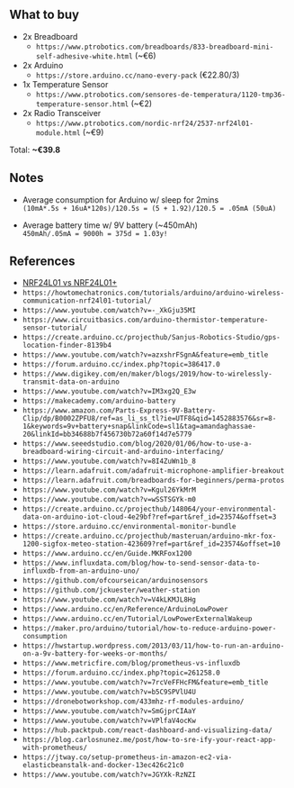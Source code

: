 ## What to buy

- 2x Breadboard  
  - `https://www.ptrobotics.com/breadboards/833-breadboard-mini-self-adhesive-white.html` (~€6)
- 2x Arduino
  - `https://store.arduino.cc/nano-every-pack` (€22.80/3)
- 1x Temperature Sensor
  - `https://www.ptrobotics.com/sensores-de-temperatura/1120-tmp36-temperature-sensor.html` (~€2)
- 2x Radio Transceiver
  -  `https://www.ptrobotics.com/nordic-nrf24/2537-nrf24l01-module.html` (~€9)
  
Total: **~€39.8**

## Notes
  
- Average consumption for Arduino w/ sleep for 2mins  
`(10mA*.5s + 16uA*120s)/120.5s = (5 + 1.92)/120.5 = .05mA (50uA)`

- Average battery time w/ 9V battery (~450mAh)  
`450mAh/.05mA = 9000h = 375d = 1.03y!`
  
## References

- [NRF24L01 vs NRF24L01+](https://www.seeedstudio.com/blog/2019/11/21/nrf24l01-getting-started-arduino-guide/)
- `https://howtomechatronics.com/tutorials/arduino/arduino-wireless-communication-nrf24l01-tutorial/`
- `https://www.youtube.com/watch?v=-_XkGju35MI`
- `https://www.circuitbasics.com/arduino-thermistor-temperature-sensor-tutorial/`
- `https://create.arduino.cc/projecthub/Sanjus-Robotics-Studio/gps-location-finder-8139b4`
- `https://www.youtube.com/watch?v=azxshrFSgnA&feature=emb_title`
- `https://forum.arduino.cc/index.php?topic=386417.0`
- `https://www.digikey.com/en/maker/blogs/2019/how-to-wirelessly-transmit-data-on-arduino`
- `https://www.youtube.com/watch?v=IM3xg2Q_E3w`
- `https://makecademy.com/arduino-battery`
- `https://www.amazon.com/Parts-Express-9V-Battery-Clip/dp/B0002ZPFU8/ref=as_li_ss_tl?ie=UTF8&qid=1452883576&sr=8-1&keywords=9v+battery+snap&linkCode=sl1&tag=amandaghassae-20&linkId=bb34688b7f456730b72a60f14d7e5779`
- `https://www.seeedstudio.com/blog/2020/01/06/how-to-use-a-breadboard-wiring-circuit-and-arduino-interfacing/`
- `https://www.youtube.com/watch?v=8I4ZuWn1b_8`
- `https://learn.adafruit.com/adafruit-microphone-amplifier-breakout`
- `https://learn.adafruit.com/breadboards-for-beginners/perma-protos`
- `https://www.youtube.com/watch?v=Kgul26YkMrM`
- `https://www.youtube.com/watch?v=wSSTSGYk-m0`
- `https://create.arduino.cc/projecthub/148064/your-environmental-data-on-arduino-iot-cloud-4e29bf?ref=part&ref_id=23574&offset=3`
- `https://store.arduino.cc/environmental-monitor-bundle`
- `https://create.arduino.cc/projecthub/masteruan/arduino-mkr-fox-1200-sigfox-meteo-station-423609?ref=part&ref_id=23574&offset=10`
- `https://www.arduino.cc/en/Guide.MKRFox1200`
- `https://www.influxdata.com/blog/how-to-send-sensor-data-to-influxdb-from-an-arduino-uno/`
- `https://github.com/ofcourseican/arduinosensors`
- `https://github.com/jckuester/weather-station`
- `https://www.youtube.com/watch?v=V4kLKMJL8Hg`
- `https://www.arduino.cc/en/Reference/ArduinoLowPower`
- `https://www.arduino.cc/en/Tutorial/LowPowerExternalWakeup`
- `https://maker.pro/arduino/tutorial/how-to-reduce-arduino-power-consumption`
- `https://hwstartup.wordpress.com/2013/03/11/how-to-run-an-arduino-on-a-9v-battery-for-weeks-or-months/`
- `https://www.metricfire.com/blog/prometheus-vs-influxdb`
- `https://forum.arduino.cc/index.php?topic=261258.0`
- `https://www.youtube.com/watch?v=7rcVeFFHcFM&feature=emb_title`
- `https://www.youtube.com/watch?v=b5C9SPVlU4U`
- `https://dronebotworkshop.com/433mhz-rf-modules-arduino/`
- `https://www.youtube.com/watch?v=SmGjprCIAaY`
- `https://www.youtube.com/watch?v=VPlfaV4ocKw`
- `https://hub.packtpub.com/react-dashboard-and-visualizing-data/`
- `https://blog.carlosnunez.me/post/how-to-sre-ify-your-react-app-with-prometheus/`
- `https://jtway.co/setup-prometheus-in-amazon-ec2-via-elasticbeanstalk-and-docker-13ec426c21c0`
- `https://www.youtube.com/watch?v=JGYXk-RzNZI`
